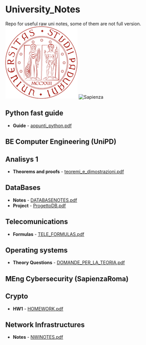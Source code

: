 # University_Notes
Repo for useful raw uni notes, some of them are not full version.
![UniPD](https://github.com/TobMTV/University_Notes/blob/master/logounipd.png)
![Sapienza](lhttps://github.com/TobMTV/University_Notes/blob/master/Wanted-the-best_rif.jpg)



## Python fast guide
* **Guide** - [appunti_python.pdf](https://github.com/TobMTV/University_Notes/blob/master/appunti_python.pdf)

## BE Computer Engineering (UniPD) 
## Analisys 1
* **Theorems and proofs** - [teoremi_e_dimostrazioni.pdf](https://github.com/TobMTV/University_Notes/blob/master/teoremi_e_dimostrazioni.pdf)

## DataBases
* **Notes** - [DATABASENOTES.pdf](https://github.com/TobMTV/University_Notes/blob/master/DATABASENOTES.pdf)
* **Project** - [ProgettoDB.pdf](https://github.com/TobMTV/University_Notes/blob/master/ProgettoDB.pdf)

## Telecomunications
* **Formulas** - [TELE_FORMULAS.pdf](https://github.com/TobMTV/University_Notes/blob/master/a6_fond_comunicazioni.pdf)

## Operating systems
* **Theory Questions** - [DOMANDE_PER_LA_TEORIA.pdf](https://github.com/TobMTV/University_Notes/blob/master/DOMANDE_PER_LA_TEORIA.pdf)

## MEng Cybersecurity (SapienzaRoma)
## Crypto
* **HW1** - [HOMEWORK.pdf](https://github.com/TobMTV/University_Notes/blob/master/HOMEWORK2.pdf)

## Network Infrastructures
* **Notes** - [NWINOTES.pdf](https://github.com/TobMTV/University_Notes/blob/master/Network%20Infrastructuresnotes.pdf)
